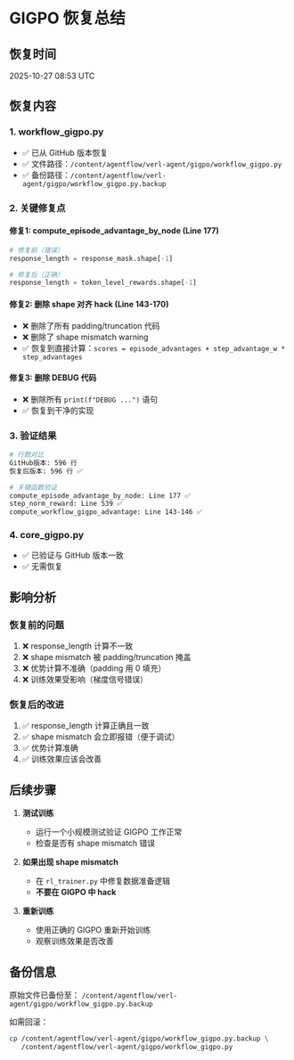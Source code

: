 # GIGPO 恢复总结

## 恢复时间
2025-10-27 08:53 UTC

## 恢复内容

### 1. workflow_gigpo.py
- ✅ 已从 GitHub 版本恢复
- ✅ 文件路径：`/content/agentflow/verl-agent/gigpo/workflow_gigpo.py`
- ✅ 备份路径：`/content/agentflow/verl-agent/gigpo/workflow_gigpo.py.backup`

### 2. 关键修复点

#### 修复1: compute_episode_advantage_by_node (Line 177)
```python
# 修复前（错误）
response_length = response_mask.shape[-1]

# 修复后（正确）
response_length = token_level_rewards.shape[-1]
```

#### 修复2: 删除 shape 对齐 hack (Line 143-170)
- ❌ 删除了所有 padding/truncation 代码
- ❌ 删除了 shape mismatch warning
- ✅ 恢复到直接计算：`scores = episode_advantages + step_advantage_w * step_advantages`

#### 修复3: 删除 DEBUG 代码
- ❌ 删除所有 `print(f"DEBUG ...")` 语句
- ✅ 恢复到干净的实现

### 3. 验证结果

```bash
# 行数对比
GitHub版本: 596 行
恢复后版本: 596 行 ✅

# 关键函数验证
compute_episode_advantage_by_node: Line 177 ✅
step_norm_reward: Line 539 ✅
compute_workflow_gigpo_advantage: Line 143-146 ✅
```

### 4. core_gigpo.py
- ✅ 已验证与 GitHub 版本一致
- ✅ 无需恢复

## 影响分析

### 恢复前的问题
1. ❌ response_length 计算不一致
2. ❌ shape mismatch 被 padding/truncation 掩盖
3. ❌ 优势计算不准确（padding 用 0 填充）
4. ❌ 训练效果受影响（梯度信号错误）

### 恢复后的改进
1. ✅ response_length 计算正确且一致
2. ✅ shape mismatch 会立即报错（便于调试）
3. ✅ 优势计算准确
4. ✅ 训练效果应该会改善

## 后续步骤

1. **测试训练**
   - 运行一个小规模测试验证 GIGPO 工作正常
   - 检查是否有 shape mismatch 错误

2. **如果出现 shape mismatch**
   - 在 `rl_trainer.py` 中修复数据准备逻辑
   - **不要在 GIGPO 中 hack**

3. **重新训练**
   - 使用正确的 GIGPO 重新开始训练
   - 观察训练效果是否改善

## 备份信息

原始文件已备份至：
`/content/agentflow/verl-agent/gigpo/workflow_gigpo.py.backup`

如需回滚：
```bash
cp /content/agentflow/verl-agent/gigpo/workflow_gigpo.py.backup \
   /content/agentflow/verl-agent/gigpo/workflow_gigpo.py
```
